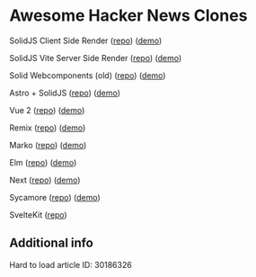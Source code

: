 # Awesome Hacker News Clones

SolidJS Client Side Render ([repo](https://github.com/solidjs/solid-hackernews)) ([demo](https://hackernews-csr.ryansolid.workers.dev/))

SolidJS Vite Server Side Render ([repo](https://github.com/solidjs/solid-hackernews/tree/vite-ssr)) ([demo](https://hackernews.ryansolid.workers.dev/))

Solid Webcomponents (old) ([repo](https://github.com/ryansolid/solid-hackernews-app)) ([demo](https://ryansolid.github.io/solid-hackernews-app/))

Astro + SolidJS ([repo](https://github.com/ryansolid/astro-solid-hackernews)) ([demo](https://astro-solid-hn.netlify.app/))

Vue 2 ([repo](https://github.com/vuejs/vue-hackernews-2.0)) ([demo](https://vue-hn.herokuapp.com/top))

Remix ([repo]()) ([demo](https://github.com/ryansolid/remix-hackernews))

Marko ([repo](https://github.com/ryansolid/marko-hackernews)) ([demo](https://marko-hackernews.ryansolid.workers.dev/))

Elm ([repo](https://github.com/dillonkearns/elm-pages/tree/serverless-latest/examples/hackernews)) ([demo](https://hacker-news-elm-pages.netlify.app))

Next ([repo](https://github.com/ryansolid/next-hackernews)) ([demo](https://next-hackernews-olive.vercel.app/))

Sycamore ([repo](https://github.com/sycamore-rs/hackernews-sycamore)) ([demo](https://sycamore-rs.github.io/hackernews-sycamore/item/30186326 ))

SvelteKit ([repo](https://github.com/sveltejs/sites/tree/master/sites/hn.svelte.dev))

## Additional info

Hard to load article ID: 30186326
